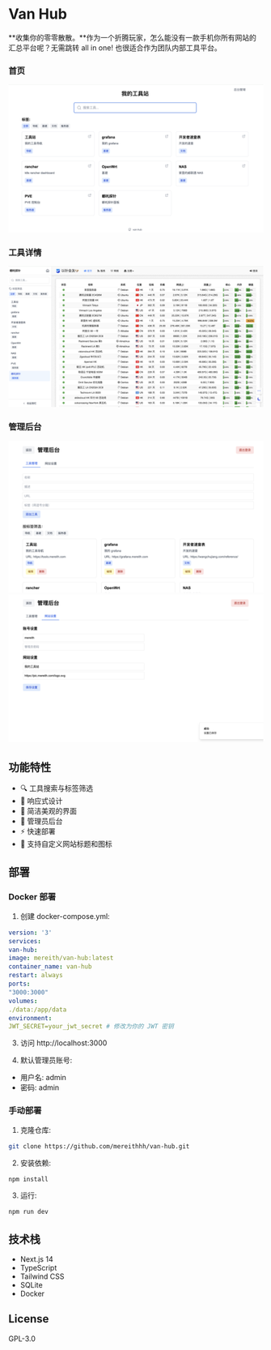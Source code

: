 # Van Hub

**收集你的零零散散。**作为一个折腾玩家，怎么能没有一款手机你所有网站的汇总平台呢？无需跳转 all in one! 也很适合作为团队内部工具平台。

### 首页

![overview](img/overview.png)

### 工具详情

![tool_item](img/tool_item.png)

### 管理后台

![tool_manage](img/tool_manage.png)
![settings](img/settings.png)

## 功能特性

- 🔍 工具搜索与标签筛选
- 📱 响应式设计
- 🎨 简洁美观的界面
- 🔐 管理员后台
- ⚡️ 快速部署
- 🎯 支持自定义网站标题和图标

## 部署

### Docker 部署

1. 创建 docker-compose.yml:

```yaml
version: '3'
services:
van-hub:
image: mereith/van-hub:latest
container_name: van-hub
restart: always
ports:
"3000:3000"
volumes:
./data:/app/data
environment:
JWT_SECRET=your_jwt_secret # 修改为你的 JWT 密钥
```

3. 访问 http://localhost:3000

4. 默认管理员账号:

- 用户名: admin
- 密码: admin

### 手动部署

1. 克隆仓库:

```bash
git clone https://github.com/mereithhh/van-hub.git
```

2. 安装依赖:

```bash
npm install
```

3. 运行:

```bash
npm run dev
```

## 技术栈

- Next.js 14
- TypeScript
- Tailwind CSS
- SQLite
- Docker

## License

GPL-3.0
